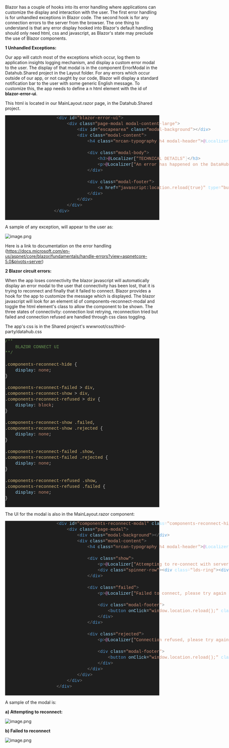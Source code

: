 Blazor has a couple of hooks into its error handling where applications can customize the display and interaction with the user. The first error handling is for unhandled exceptions in Blazor code. The second hook is for any connection errors to the server from the browser. The one thing to understand is that any error display hooked into Blazor's default handling should only need html, css and javascript, as Blazor's state may preclude the use of Blazor components.

**1 Unhandled Exceptions:**

Our app will catch most of the exceptions which occur, log them to application insights logging mechanism, and display a custom error modal to the user. The display of that modal is in the component ErrorModal in the Datahub.Shared project in the Layout folder. For any errors which occur outside of our app, or not caught by our code, Blazor will display a standard notification bar to the user with some generic English message. To customize this, the app needs to define a n html element with the id of **blazor-error-ui**.

This html is located in our MainLayout.razor page, in the Datahub.Shared project.


<DIV style="color: #d4d4d4;background-color: #1e1e1e;font-family: Consolas, 'Courier New', monospace;font-weight: normal;font-size: 14px;line-height: 19px;white-space: pre"><DIV><SPAN style="color: #d4d4d4">&#160;&#160;&#160;&#160;&#160;&#160;&#160;&#160;&#160;&#160;&#160;&#160;&#160;&#160;&#160;&#160;&#160;&#160;&#160;&#160;</SPAN><SPAN style="color: #808080">&lt;</SPAN><SPAN style="color: #569cd6">div</SPAN><SPAN style="color: #d4d4d4">&#160;</SPAN><SPAN style="color: #9cdcfe">id</SPAN><SPAN style="color: #d4d4d4">=</SPAN><SPAN style="color: #ce9178">"blazor-error-ui"</SPAN><SPAN style="color: #808080">&gt;</SPAN></DIV><DIV><SPAN style="color: #d4d4d4">&#160;&#160;&#160;&#160;&#160;&#160;&#160;&#160;&#160;&#160;&#160;&#160;&#160;&#160;&#160;&#160;&#160;&#160;&#160;&#160;&#160;&#160;&#160;&#160;</SPAN><SPAN style="color: #808080">&lt;</SPAN><SPAN style="color: #569cd6">div</SPAN><SPAN style="color: #d4d4d4">&#160;</SPAN><SPAN style="color: #9cdcfe">class</SPAN><SPAN style="color: #d4d4d4">=</SPAN><SPAN style="color: #ce9178">"page-modal&#160;modal-content-large"</SPAN><SPAN style="color: #808080">&gt;</SPAN></DIV><DIV><SPAN style="color: #d4d4d4">&#160;&#160;&#160;&#160;&#160;&#160;&#160;&#160;&#160;&#160;&#160;&#160;&#160;&#160;&#160;&#160;&#160;&#160;&#160;&#160;&#160;&#160;&#160;&#160;&#160;&#160;&#160;&#160;</SPAN><SPAN style="color: #808080">&lt;</SPAN><SPAN style="color: #569cd6">div</SPAN><SPAN style="color: #d4d4d4">&#160;</SPAN><SPAN style="color: #9cdcfe">id</SPAN><SPAN style="color: #d4d4d4">=</SPAN><SPAN style="color: #ce9178">"escapearea"</SPAN><SPAN style="color: #d4d4d4">&#160;</SPAN><SPAN style="color: #9cdcfe">class</SPAN><SPAN style="color: #d4d4d4">=</SPAN><SPAN style="color: #ce9178">"modal-background"</SPAN><SPAN style="color: #808080">&gt;&lt;/</SPAN><SPAN style="color: #569cd6">div</SPAN><SPAN style="color: #808080">&gt;</SPAN></DIV><DIV><SPAN style="color: #d4d4d4">&#160;&#160;&#160;&#160;&#160;&#160;&#160;&#160;&#160;&#160;&#160;&#160;&#160;&#160;&#160;&#160;&#160;&#160;&#160;&#160;&#160;&#160;&#160;&#160;&#160;&#160;&#160;&#160;</SPAN><SPAN style="color: #808080">&lt;</SPAN><SPAN style="color: #569cd6">div</SPAN><SPAN style="color: #d4d4d4">&#160;</SPAN><SPAN style="color: #9cdcfe">class</SPAN><SPAN style="color: #d4d4d4">=</SPAN><SPAN style="color: #ce9178">"modal-content"</SPAN><SPAN style="color: #808080">&gt;</SPAN></DIV><DIV><SPAN style="color: #d4d4d4">&#160;&#160;&#160;&#160;&#160;&#160;&#160;&#160;&#160;&#160;&#160;&#160;&#160;&#160;&#160;&#160;&#160;&#160;&#160;&#160;&#160;&#160;&#160;&#160;&#160;&#160;&#160;&#160;&#160;&#160;&#160;&#160;</SPAN><SPAN style="color: #808080">&lt;</SPAN><SPAN style="color: #569cd6">h4</SPAN><SPAN style="color: #d4d4d4">&#160;</SPAN><SPAN style="color: #9cdcfe">class</SPAN><SPAN style="color: #d4d4d4">=</SPAN><SPAN style="color: #ce9178">"nrcan-typography&#160;h4&#160;modal-header"</SPAN><SPAN style="color: #808080">&gt;</SPAN><SPAN style="color: #c586c0">@</SPAN><SPAN style="color: #9cdcfe">Localizer</SPAN><SPAN style="color: #d4d4d4">[</SPAN><SPAN style="color: #ce9178">"Something&#160;went&#160;wrong.&#160;Please&#160;try&#160;again&#160;later."</SPAN><SPAN style="color: #d4d4d4">]</SPAN><SPAN style="color: #808080">&lt;/</SPAN><SPAN style="color: #569cd6">h4</SPAN><SPAN style="color: #808080">&gt;</SPAN></DIV><BR/><DIV><SPAN style="color: #d4d4d4">&#160;&#160;&#160;&#160;&#160;&#160;&#160;&#160;&#160;&#160;&#160;&#160;&#160;&#160;&#160;&#160;&#160;&#160;&#160;&#160;&#160;&#160;&#160;&#160;&#160;&#160;&#160;&#160;&#160;&#160;&#160;&#160;</SPAN><SPAN style="color: #808080">&lt;</SPAN><SPAN style="color: #569cd6">div</SPAN><SPAN style="color: #d4d4d4">&#160;</SPAN><SPAN style="color: #9cdcfe">class</SPAN><SPAN style="color: #d4d4d4">=</SPAN><SPAN style="color: #ce9178">"modal-body"</SPAN><SPAN style="color: #808080">&gt;</SPAN></DIV><DIV><SPAN style="color: #d4d4d4">&#160;&#160;&#160;&#160;&#160;&#160;&#160;&#160;&#160;&#160;&#160;&#160;&#160;&#160;&#160;&#160;&#160;&#160;&#160;&#160;&#160;&#160;&#160;&#160;&#160;&#160;&#160;&#160;&#160;&#160;&#160;&#160;&#160;&#160;&#160;&#160;</SPAN><SPAN style="color: #808080">&lt;</SPAN><SPAN style="color: #569cd6">h3</SPAN><SPAN style="color: #808080">&gt;</SPAN><SPAN style="color: #c586c0">@</SPAN><SPAN style="color: #9cdcfe">Localizer</SPAN><SPAN style="color: #d4d4d4">[</SPAN><SPAN style="color: #ce9178">"TECHNICAL&#160;DETAILS"</SPAN><SPAN style="color: #d4d4d4">]</SPAN><SPAN style="color: #808080">&lt;/</SPAN><SPAN style="color: #569cd6">h3</SPAN><SPAN style="color: #808080">&gt;</SPAN></DIV><DIV><SPAN style="color: #d4d4d4">&#160;&#160;&#160;&#160;&#160;&#160;&#160;&#160;&#160;&#160;&#160;&#160;&#160;&#160;&#160;&#160;&#160;&#160;&#160;&#160;&#160;&#160;&#160;&#160;&#160;&#160;&#160;&#160;&#160;&#160;&#160;&#160;&#160;&#160;&#160;&#160;</SPAN><SPAN style="color: #808080">&lt;</SPAN><SPAN style="color: #569cd6">p</SPAN><SPAN style="color: #808080">&gt;</SPAN><SPAN style="color: #c586c0">@</SPAN><SPAN style="color: #9cdcfe">Localizer</SPAN><SPAN style="color: #d4d4d4">[</SPAN><SPAN style="color: #ce9178">"An&#160;error&#160;has&#160;happened&#160;on&#160;the&#160;DataHub&#160;server.&#160;The&#160;team&#160;has&#160;been&#160;notified&#160;and&#160;the&#160;error&#160;has&#160;been&#160;recorded.&#160;The&#160;correlation&#160;ID&#160;for&#160;this&#160;error&#160;is&#160;&lt;&gt;.&#160;To&#160;avoid&#160;network&#160;issues,&#160;if&#160;you&#160;are&#160;currently&#160;on&#160;the&#160;VPN,&#160;please&#160;try&#160;to&#160;disconnect&#160;the&#160;VPN&#160;and&#160;retry&#160;your&#160;actions."</SPAN><SPAN style="color: #d4d4d4">]</SPAN><SPAN style="color: #808080">&lt;/</SPAN><SPAN style="color: #569cd6">p</SPAN><SPAN style="color: #808080">&gt;</SPAN></DIV><DIV><SPAN style="color: #d4d4d4">&#160;&#160;&#160;&#160;&#160;&#160;&#160;&#160;&#160;&#160;&#160;&#160;&#160;&#160;&#160;&#160;&#160;&#160;&#160;&#160;&#160;&#160;&#160;&#160;&#160;&#160;&#160;&#160;&#160;&#160;&#160;&#160;</SPAN><SPAN style="color: #808080">&lt;/</SPAN><SPAN style="color: #569cd6">div</SPAN><SPAN style="color: #808080">&gt;</SPAN></DIV><BR/><DIV><SPAN style="color: #d4d4d4">&#160;&#160;&#160;&#160;&#160;&#160;&#160;&#160;&#160;&#160;&#160;&#160;&#160;&#160;&#160;&#160;&#160;&#160;&#160;&#160;&#160;&#160;&#160;&#160;&#160;&#160;&#160;&#160;&#160;&#160;&#160;&#160;</SPAN><SPAN style="color: #808080">&lt;</SPAN><SPAN style="color: #569cd6">div</SPAN><SPAN style="color: #d4d4d4">&#160;</SPAN><SPAN style="color: #9cdcfe">class</SPAN><SPAN style="color: #d4d4d4">=</SPAN><SPAN style="color: #ce9178">"modal-footer"</SPAN><SPAN style="color: #808080">&gt;</SPAN></DIV><DIV><SPAN style="color: #d4d4d4">&#160;&#160;&#160;&#160;&#160;&#160;&#160;&#160;&#160;&#160;&#160;&#160;&#160;&#160;&#160;&#160;&#160;&#160;&#160;&#160;&#160;&#160;&#160;&#160;&#160;&#160;&#160;&#160;&#160;&#160;&#160;&#160;&#160;&#160;&#160;&#160;</SPAN><SPAN style="color: #808080">&lt;</SPAN><SPAN style="color: #569cd6">a</SPAN><SPAN style="color: #d4d4d4">&#160;</SPAN><SPAN style="color: #9cdcfe">href</SPAN><SPAN style="color: #d4d4d4">=</SPAN><SPAN style="color: #ce9178">"javascript:location.reload(true)"</SPAN><SPAN style="color: #d4d4d4">&#160;</SPAN><SPAN style="color: #9cdcfe">type</SPAN><SPAN style="color: #d4d4d4">=</SPAN><SPAN style="color: #ce9178">"button"</SPAN><SPAN style="color: #d4d4d4">&#160;</SPAN><SPAN style="color: #9cdcfe">class</SPAN><SPAN style="color: #d4d4d4">=</SPAN><SPAN style="color: #ce9178">"submitbutton&#160;finish"</SPAN><SPAN style="color: #808080">&gt;</SPAN><SPAN style="color: #c586c0">@</SPAN><SPAN style="color: #9cdcfe">Localizer</SPAN><SPAN style="color: #d4d4d4">[</SPAN><SPAN style="color: #ce9178">"Ok"</SPAN><SPAN style="color: #d4d4d4">]</SPAN><SPAN style="color: #808080">&lt;/</SPAN><SPAN style="color: #569cd6">a</SPAN><SPAN style="color: #808080">&gt;</SPAN></DIV><DIV><SPAN style="color: #d4d4d4">&#160;&#160;&#160;&#160;&#160;&#160;&#160;&#160;&#160;&#160;&#160;&#160;&#160;&#160;&#160;&#160;&#160;&#160;&#160;&#160;&#160;&#160;&#160;&#160;&#160;&#160;&#160;&#160;&#160;&#160;&#160;&#160;</SPAN><SPAN style="color: #808080">&lt;/</SPAN><SPAN style="color: #569cd6">div</SPAN><SPAN style="color: #808080">&gt;</SPAN></DIV><DIV><SPAN style="color: #d4d4d4">&#160;&#160;&#160;&#160;&#160;&#160;&#160;&#160;&#160;&#160;&#160;&#160;&#160;&#160;&#160;&#160;&#160;&#160;&#160;&#160;&#160;&#160;&#160;&#160;&#160;&#160;&#160;&#160;</SPAN><SPAN style="color: #808080">&lt;/</SPAN><SPAN style="color: #569cd6">div</SPAN><SPAN style="color: #808080">&gt;</SPAN></DIV><DIV><SPAN style="color: #d4d4d4">&#160;&#160;&#160;&#160;&#160;&#160;&#160;&#160;&#160;&#160;&#160;&#160;&#160;&#160;&#160;&#160;&#160;&#160;&#160;&#160;&#160;&#160;&#160;&#160;</SPAN><SPAN style="color: #808080">&lt;/</SPAN><SPAN style="color: #569cd6">div</SPAN><SPAN style="color: #808080">&gt;</SPAN><SPAN style="color: #d4d4d4">&#160;</SPAN></DIV><DIV><SPAN style="color: #d4d4d4">&#160;&#160;&#160;&#160;&#160;&#160;&#160;&#160;&#160;&#160;&#160;&#160;&#160;&#160;&#160;&#160;&#160;&#160;&#160;</SPAN><SPAN style="color: #808080">&lt;/</SPAN><SPAN style="color: #569cd6">div</SPAN><SPAN style="color: #808080">&gt;</SPAN></DIV><BR/></DIV>

A sample of any exception, will appear to the user as:

![image.png](/.attachments/image-6b96127b-4f58-40f8-80c3-0c13f287df8b.png)

Here is a link to documentation on the error handling
(https://docs.microsoft.com/en-us/aspnet/core/blazor/fundamentals/handle-errors?view=aspnetcore-5.0&pivots=server)

**2 Blazor circuit errors:**

When the app loses connectivity the blazor javascript will automatically display an error modal to the user that connectivity has been lost, that it is trying to reconnect and finally that it failed to connect. Blazor provides a hook for the app to customize the message which is displayed. The blazor javascript will look for an element id of components-reconnect-modal and toggle the html element's class to allow the component to be shown. The three states of connectivity: connection lost retrying, reconnection tried but failed and connection refused are handled through css class toggling.

The app's css is in the Shared project's wwwroot/css/third-party/datahub.css


<DIV style="color: #d4d4d4;background-color: #1e1e1e;font-family: Consolas, 'Courier New', monospace;font-weight: normal;font-size: 14px;line-height: 19px;white-space: pre"><DIV><SPAN style="color: #6a9955">/**</SPAN></DIV><DIV><SPAN style="color: #6a9955">&#160;&#160;&#160;&#160;BLAZOR&#160;CONNECT&#160;UI</SPAN></DIV><DIV><SPAN style="color: #6a9955">**/</SPAN></DIV><BR/><DIV><SPAN style="color: #d4d4d4">.</SPAN><SPAN style="color: #d7ba7d">components-reconnect-hide</SPAN><SPAN style="color: #d4d4d4">&#160;{</SPAN></DIV><DIV><SPAN style="color: #d4d4d4">&#160;&#160;&#160;&#160;</SPAN><SPAN style="color: #9cdcfe">display</SPAN><SPAN style="color: #d4d4d4">:&#160;</SPAN><SPAN style="color: #ce9178">none</SPAN><SPAN style="color: #d4d4d4">;</SPAN></DIV><DIV><SPAN style="color: #d4d4d4">}</SPAN></DIV><BR/><DIV><SPAN style="color: #d4d4d4">.</SPAN><SPAN style="color: #d7ba7d">components-reconnect-failed</SPAN><SPAN style="color: #d4d4d4">&#160;&gt;&#160;</SPAN><SPAN style="color: #d7ba7d">div</SPAN><SPAN style="color: #d4d4d4">,</SPAN></DIV><DIV><SPAN style="color: #d4d4d4">.</SPAN><SPAN style="color: #d7ba7d">components-reconnect-show</SPAN><SPAN style="color: #d4d4d4">&#160;&gt;&#160;</SPAN><SPAN style="color: #d7ba7d">div</SPAN><SPAN style="color: #d4d4d4">,</SPAN></DIV><DIV><SPAN style="color: #d4d4d4">.</SPAN><SPAN style="color: #d7ba7d">components-reconnect-refused</SPAN><SPAN style="color: #d4d4d4">&#160;&gt;&#160;</SPAN><SPAN style="color: #d7ba7d">div</SPAN><SPAN style="color: #d4d4d4">&#160;{</SPAN></DIV><DIV><SPAN style="color: #d4d4d4">&#160;&#160;&#160;&#160;</SPAN><SPAN style="color: #9cdcfe">display</SPAN><SPAN style="color: #d4d4d4">:&#160;</SPAN><SPAN style="color: #ce9178">block</SPAN><SPAN style="color: #d4d4d4">;</SPAN></DIV><DIV><SPAN style="color: #d4d4d4">}</SPAN></DIV><BR/><DIV><SPAN style="color: #d4d4d4">.</SPAN><SPAN style="color: #d7ba7d">components-reconnect-show</SPAN><SPAN style="color: #d4d4d4">&#160;.</SPAN><SPAN style="color: #d7ba7d">failed</SPAN><SPAN style="color: #d4d4d4">,</SPAN></DIV><DIV><SPAN style="color: #d4d4d4">.</SPAN><SPAN style="color: #d7ba7d">components-reconnect-show</SPAN><SPAN style="color: #d4d4d4">&#160;.</SPAN><SPAN style="color: #d7ba7d">rejected</SPAN><SPAN style="color: #d4d4d4">&#160;{</SPAN></DIV><DIV><SPAN style="color: #d4d4d4">&#160;&#160;&#160;&#160;</SPAN><SPAN style="color: #9cdcfe">display</SPAN><SPAN style="color: #d4d4d4">:&#160;</SPAN><SPAN style="color: #ce9178">none</SPAN><SPAN style="color: #d4d4d4">;</SPAN></DIV><DIV><SPAN style="color: #d4d4d4">}</SPAN></DIV><BR/><DIV><SPAN style="color: #d4d4d4">.</SPAN><SPAN style="color: #d7ba7d">components-reconnect-failed</SPAN><SPAN style="color: #d4d4d4">&#160;.</SPAN><SPAN style="color: #d7ba7d">show</SPAN><SPAN style="color: #d4d4d4">,</SPAN></DIV><DIV><SPAN style="color: #d4d4d4">.</SPAN><SPAN style="color: #d7ba7d">components-reconnect-failed</SPAN><SPAN style="color: #d4d4d4">&#160;.</SPAN><SPAN style="color: #d7ba7d">rejected</SPAN><SPAN style="color: #d4d4d4">&#160;{</SPAN></DIV><DIV><SPAN style="color: #d4d4d4">&#160;&#160;&#160;&#160;</SPAN><SPAN style="color: #9cdcfe">display</SPAN><SPAN style="color: #d4d4d4">:&#160;</SPAN><SPAN style="color: #ce9178">none</SPAN><SPAN style="color: #d4d4d4">;</SPAN></DIV><DIV><SPAN style="color: #d4d4d4">}</SPAN></DIV><BR/><DIV><SPAN style="color: #d4d4d4">.</SPAN><SPAN style="color: #d7ba7d">components-reconnect-refused</SPAN><SPAN style="color: #d4d4d4">&#160;.</SPAN><SPAN style="color: #d7ba7d">show</SPAN><SPAN style="color: #d4d4d4">,</SPAN></DIV><DIV><SPAN style="color: #d4d4d4">.</SPAN><SPAN style="color: #d7ba7d">components-reconnect-refused</SPAN><SPAN style="color: #d4d4d4">&#160;.</SPAN><SPAN style="color: #d7ba7d">failed</SPAN><SPAN style="color: #d4d4d4">&#160;{</SPAN></DIV><DIV><SPAN style="color: #d4d4d4">&#160;&#160;&#160;&#160;</SPAN><SPAN style="color: #9cdcfe">display</SPAN><SPAN style="color: #d4d4d4">:&#160;</SPAN><SPAN style="color: #ce9178">none</SPAN><SPAN style="color: #d4d4d4">;</SPAN></DIV><DIV><SPAN style="color: #d4d4d4">}</SPAN></DIV><BR/><DIV><SPAN style="color: #6a9955"></SPAN></DIV></DIV>

The UI for the modal is also in the MainLayout.razor component:

<DIV style="color: #d4d4d4;background-color: #1e1e1e;font-family: Consolas, 'Courier New', monospace;font-weight: normal;font-size: 14px;line-height: 19px;white-space: pre"><DIV><SPAN style="color: #d4d4d4">&#160;&#160;&#160;&#160;&#160;&#160;&#160;&#160;&#160;&#160;&#160;&#160;&#160;&#160;&#160;&#160;&#160;&#160;&#160;&#160;</SPAN><SPAN style="color: #808080">&lt;</SPAN><SPAN style="color: #569cd6">div</SPAN><SPAN style="color: #d4d4d4">&#160;</SPAN><SPAN style="color: #9cdcfe">id</SPAN><SPAN style="color: #d4d4d4">=</SPAN><SPAN style="color: #ce9178">"components-reconnect-modal"</SPAN><SPAN style="color: #d4d4d4">&#160;</SPAN><SPAN style="color: #9cdcfe">class</SPAN><SPAN style="color: #d4d4d4">=</SPAN><SPAN style="color: #ce9178">"components-reconnect-hide"</SPAN><SPAN style="color: #808080">&gt;</SPAN></DIV><DIV><SPAN style="color: #d4d4d4">&#160;&#160;&#160;&#160;&#160;&#160;&#160;&#160;&#160;&#160;&#160;&#160;&#160;&#160;&#160;&#160;&#160;&#160;&#160;&#160;&#160;&#160;&#160;&#160;</SPAN><SPAN style="color: #808080">&lt;</SPAN><SPAN style="color: #569cd6">div</SPAN><SPAN style="color: #d4d4d4">&#160;</SPAN><SPAN style="color: #9cdcfe">class</SPAN><SPAN style="color: #d4d4d4">=</SPAN><SPAN style="color: #ce9178">"page-modal"</SPAN><SPAN style="color: #808080">&gt;</SPAN></DIV><DIV><SPAN style="color: #d4d4d4">&#160;&#160;&#160;&#160;&#160;&#160;&#160;&#160;&#160;&#160;&#160;&#160;&#160;&#160;&#160;&#160;&#160;&#160;&#160;&#160;&#160;&#160;&#160;&#160;&#160;&#160;&#160;&#160;</SPAN><SPAN style="color: #808080">&lt;</SPAN><SPAN style="color: #569cd6">div</SPAN><SPAN style="color: #d4d4d4">&#160;</SPAN><SPAN style="color: #9cdcfe">class</SPAN><SPAN style="color: #d4d4d4">=</SPAN><SPAN style="color: #ce9178">"modal-background"</SPAN><SPAN style="color: #808080">&gt;&lt;/</SPAN><SPAN style="color: #569cd6">div</SPAN><SPAN style="color: #808080">&gt;</SPAN></DIV><DIV><SPAN style="color: #d4d4d4">&#160;&#160;&#160;&#160;&#160;&#160;&#160;&#160;&#160;&#160;&#160;&#160;&#160;&#160;&#160;&#160;&#160;&#160;&#160;&#160;&#160;&#160;&#160;&#160;&#160;&#160;&#160;&#160;</SPAN><SPAN style="color: #808080">&lt;</SPAN><SPAN style="color: #569cd6">div</SPAN><SPAN style="color: #d4d4d4">&#160;</SPAN><SPAN style="color: #9cdcfe">class</SPAN><SPAN style="color: #d4d4d4">=</SPAN><SPAN style="color: #ce9178">"modal-content"</SPAN><SPAN style="color: #808080">&gt;</SPAN></DIV><DIV><SPAN style="color: #d4d4d4">&#160;&#160;&#160;&#160;&#160;&#160;&#160;&#160;&#160;&#160;&#160;&#160;&#160;&#160;&#160;&#160;&#160;&#160;&#160;&#160;&#160;&#160;&#160;&#160;&#160;&#160;&#160;&#160;&#160;&#160;&#160;&#160;</SPAN><SPAN style="color: #808080">&lt;</SPAN><SPAN style="color: #569cd6">h4</SPAN><SPAN style="color: #d4d4d4">&#160;</SPAN><SPAN style="color: #9cdcfe">class</SPAN><SPAN style="color: #d4d4d4">=</SPAN><SPAN style="color: #ce9178">"nrcan-typography&#160;h4&#160;modal-header"</SPAN><SPAN style="color: #808080">&gt;</SPAN><SPAN style="color: #c586c0">@</SPAN><SPAN style="color: #9cdcfe">Localizer</SPAN><SPAN style="color: #d4d4d4">[</SPAN><SPAN style="color: #ce9178">"Connection&#160;to&#160;server..."</SPAN><SPAN style="color: #d4d4d4">]</SPAN><SPAN style="color: #808080">&lt;/</SPAN><SPAN style="color: #569cd6">h4</SPAN><SPAN style="color: #808080">&gt;</SPAN></DIV><BR/><DIV><SPAN style="color: #d4d4d4">&#160;&#160;&#160;&#160;&#160;&#160;&#160;&#160;&#160;&#160;&#160;&#160;&#160;&#160;&#160;&#160;&#160;&#160;&#160;&#160;&#160;&#160;&#160;&#160;&#160;&#160;&#160;&#160;&#160;&#160;&#160;&#160;</SPAN><SPAN style="color: #808080">&lt;</SPAN><SPAN style="color: #569cd6">div</SPAN><SPAN style="color: #d4d4d4">&#160;</SPAN><SPAN style="color: #9cdcfe">class</SPAN><SPAN style="color: #d4d4d4">=</SPAN><SPAN style="color: #ce9178">"show"</SPAN><SPAN style="color: #808080">&gt;</SPAN></DIV><DIV><SPAN style="color: #d4d4d4">&#160;&#160;&#160;&#160;&#160;&#160;&#160;&#160;&#160;&#160;&#160;&#160;&#160;&#160;&#160;&#160;&#160;&#160;&#160;&#160;&#160;&#160;&#160;&#160;&#160;&#160;&#160;&#160;&#160;&#160;&#160;&#160;&#160;&#160;&#160;&#160;</SPAN><SPAN style="color: #808080">&lt;</SPAN><SPAN style="color: #569cd6">p</SPAN><SPAN style="color: #808080">&gt;</SPAN><SPAN style="color: #c586c0">@</SPAN><SPAN style="color: #9cdcfe">Localizer</SPAN><SPAN style="color: #d4d4d4">[</SPAN><SPAN style="color: #ce9178">"Attempting&#160;to&#160;re-connect&#160;with&#160;server,&#160;please&#160;wait..."</SPAN><SPAN style="color: #d4d4d4">]</SPAN><SPAN style="color: #808080">&lt;/</SPAN><SPAN style="color: #569cd6">p</SPAN><SPAN style="color: #808080">&gt;</SPAN></DIV><DIV><SPAN style="color: #d4d4d4">&#160;&#160;&#160;&#160;&#160;&#160;&#160;&#160;&#160;&#160;&#160;&#160;&#160;&#160;&#160;&#160;&#160;&#160;&#160;&#160;&#160;&#160;&#160;&#160;&#160;&#160;&#160;&#160;&#160;&#160;&#160;&#160;&#160;&#160;&#160;&#160;</SPAN><SPAN style="color: #808080">&lt;</SPAN><SPAN style="color: #569cd6">div</SPAN><SPAN style="color: #d4d4d4">&#160;</SPAN><SPAN style="color: #9cdcfe">class</SPAN><SPAN style="color: #d4d4d4">=</SPAN><SPAN style="color: #ce9178">"spinner-row"</SPAN><SPAN style="color: #808080">&gt;&lt;</SPAN><SPAN style="color: #569cd6">div</SPAN><SPAN style="color: #d4d4d4">&#160;</SPAN><SPAN style="color: #9cdcfe">class</SPAN><SPAN style="color: #d4d4d4">=</SPAN><SPAN style="color: #ce9178">"lds-ring"</SPAN><SPAN style="color: #808080">&gt;&lt;</SPAN><SPAN style="color: #569cd6">div</SPAN><SPAN style="color: #808080">&gt;&lt;/</SPAN><SPAN style="color: #569cd6">div</SPAN><SPAN style="color: #808080">&gt;&lt;</SPAN><SPAN style="color: #569cd6">div</SPAN><SPAN style="color: #808080">&gt;&lt;/</SPAN><SPAN style="color: #569cd6">div</SPAN><SPAN style="color: #808080">&gt;&lt;</SPAN><SPAN style="color: #569cd6">div</SPAN><SPAN style="color: #808080">&gt;&lt;/</SPAN><SPAN style="color: #569cd6">div</SPAN><SPAN style="color: #808080">&gt;&lt;</SPAN><SPAN style="color: #569cd6">div</SPAN><SPAN style="color: #808080">&gt;&lt;/</SPAN><SPAN style="color: #569cd6">div</SPAN><SPAN style="color: #808080">&gt;&lt;/</SPAN><SPAN style="color: #569cd6">div</SPAN><SPAN style="color: #808080">&gt;&lt;/</SPAN><SPAN style="color: #569cd6">div</SPAN><SPAN style="color: #808080">&gt;</SPAN></DIV><DIV><SPAN style="color: #d4d4d4">&#160;&#160;&#160;&#160;&#160;&#160;&#160;&#160;&#160;&#160;&#160;&#160;&#160;&#160;&#160;&#160;&#160;&#160;&#160;&#160;&#160;&#160;&#160;&#160;&#160;&#160;&#160;&#160;&#160;&#160;&#160;&#160;</SPAN><SPAN style="color: #808080">&lt;/</SPAN><SPAN style="color: #569cd6">div</SPAN><SPAN style="color: #808080">&gt;</SPAN></DIV><BR/><DIV><SPAN style="color: #d4d4d4">&#160;&#160;&#160;&#160;&#160;&#160;&#160;&#160;&#160;&#160;&#160;&#160;&#160;&#160;&#160;&#160;&#160;&#160;&#160;&#160;&#160;&#160;&#160;&#160;&#160;&#160;&#160;&#160;&#160;&#160;&#160;&#160;</SPAN><SPAN style="color: #808080">&lt;</SPAN><SPAN style="color: #569cd6">div</SPAN><SPAN style="color: #d4d4d4">&#160;</SPAN><SPAN style="color: #9cdcfe">class</SPAN><SPAN style="color: #d4d4d4">=</SPAN><SPAN style="color: #ce9178">"failed"</SPAN><SPAN style="color: #808080">&gt;</SPAN></DIV><DIV><SPAN style="color: #d4d4d4">&#160;&#160;&#160;&#160;&#160;&#160;&#160;&#160;&#160;&#160;&#160;&#160;&#160;&#160;&#160;&#160;&#160;&#160;&#160;&#160;&#160;&#160;&#160;&#160;&#160;&#160;&#160;&#160;&#160;&#160;&#160;&#160;&#160;&#160;&#160;&#160;</SPAN><SPAN style="color: #808080">&lt;</SPAN><SPAN style="color: #569cd6">p</SPAN><SPAN style="color: #808080">&gt;</SPAN><SPAN style="color: #c586c0">@</SPAN><SPAN style="color: #9cdcfe">Localizer</SPAN><SPAN style="color: #d4d4d4">[</SPAN><SPAN style="color: #ce9178">"Failed&#160;to&#160;connect,&#160;please&#160;try&#160;again&#160;later"</SPAN><SPAN style="color: #d4d4d4">]</SPAN><SPAN style="color: #808080">&lt;/</SPAN><SPAN style="color: #569cd6">p</SPAN><SPAN style="color: #808080">&gt;</SPAN></DIV><BR/><DIV><SPAN style="color: #d4d4d4">&#160;&#160;&#160;&#160;&#160;&#160;&#160;&#160;&#160;&#160;&#160;&#160;&#160;&#160;&#160;&#160;&#160;&#160;&#160;&#160;&#160;&#160;&#160;&#160;&#160;&#160;&#160;&#160;&#160;&#160;&#160;&#160;&#160;&#160;&#160;&#160;</SPAN><SPAN style="color: #808080">&lt;</SPAN><SPAN style="color: #569cd6">div</SPAN><SPAN style="color: #d4d4d4">&#160;</SPAN><SPAN style="color: #9cdcfe">class</SPAN><SPAN style="color: #d4d4d4">=</SPAN><SPAN style="color: #ce9178">"modal-footer"</SPAN><SPAN style="color: #808080">&gt;</SPAN><SPAN style="color: #d4d4d4">&#160;&#160;</SPAN></DIV><DIV><SPAN style="color: #d4d4d4">&#160;&#160;&#160;&#160;&#160;&#160;&#160;&#160;&#160;&#160;&#160;&#160;&#160;&#160;&#160;&#160;&#160;&#160;&#160;&#160;&#160;&#160;&#160;&#160;&#160;&#160;&#160;&#160;&#160;&#160;&#160;&#160;&#160;&#160;&#160;&#160;&#160;&#160;&#160;&#160;</SPAN><SPAN style="color: #808080">&lt;</SPAN><SPAN style="color: #569cd6">button</SPAN><SPAN style="color: #d4d4d4">&#160;</SPAN><SPAN style="color: #9cdcfe">onClick</SPAN><SPAN style="color: #d4d4d4">=</SPAN><SPAN style="color: #ce9178">"window.location.reload();"</SPAN><SPAN style="color: #d4d4d4">&#160;</SPAN><SPAN style="color: #9cdcfe">class</SPAN><SPAN style="color: #d4d4d4">=</SPAN><SPAN style="color: #ce9178">"submitbutton&#160;finish"</SPAN><SPAN style="color: #808080">&gt;</SPAN><SPAN style="color: #c586c0">@</SPAN><SPAN style="color: #9cdcfe">Localizer</SPAN><SPAN style="color: #d4d4d4">[</SPAN><SPAN style="color: #ce9178">"Reload"</SPAN><SPAN style="color: #d4d4d4">]</SPAN><SPAN style="color: #808080">&lt;/</SPAN><SPAN style="color: #569cd6">button</SPAN><SPAN style="color: #808080">&gt;</SPAN></DIV><DIV><SPAN style="color: #d4d4d4">&#160;&#160;&#160;&#160;&#160;&#160;&#160;&#160;&#160;&#160;&#160;&#160;&#160;&#160;&#160;&#160;&#160;&#160;&#160;&#160;&#160;&#160;&#160;&#160;&#160;&#160;&#160;&#160;&#160;&#160;&#160;&#160;&#160;&#160;&#160;&#160;</SPAN><SPAN style="color: #808080">&lt;/</SPAN><SPAN style="color: #569cd6">div</SPAN><SPAN style="color: #808080">&gt;</SPAN></DIV><DIV><SPAN style="color: #d4d4d4">&#160;&#160;&#160;&#160;&#160;&#160;&#160;&#160;&#160;&#160;&#160;&#160;&#160;&#160;&#160;&#160;&#160;&#160;&#160;&#160;&#160;&#160;&#160;&#160;&#160;&#160;&#160;&#160;&#160;&#160;&#160;&#160;</SPAN><SPAN style="color: #808080">&lt;/</SPAN><SPAN style="color: #569cd6">div</SPAN><SPAN style="color: #808080">&gt;</SPAN></DIV><BR/><DIV><SPAN style="color: #d4d4d4">&#160;&#160;&#160;&#160;&#160;&#160;&#160;&#160;&#160;&#160;&#160;&#160;&#160;&#160;&#160;&#160;&#160;&#160;&#160;&#160;&#160;&#160;&#160;&#160;&#160;&#160;&#160;&#160;&#160;&#160;&#160;&#160;</SPAN><SPAN style="color: #808080">&lt;</SPAN><SPAN style="color: #569cd6">div</SPAN><SPAN style="color: #d4d4d4">&#160;</SPAN><SPAN style="color: #9cdcfe">class</SPAN><SPAN style="color: #d4d4d4">=</SPAN><SPAN style="color: #ce9178">"rejected"</SPAN><SPAN style="color: #808080">&gt;</SPAN></DIV><DIV><SPAN style="color: #d4d4d4">&#160;&#160;&#160;&#160;&#160;&#160;&#160;&#160;&#160;&#160;&#160;&#160;&#160;&#160;&#160;&#160;&#160;&#160;&#160;&#160;&#160;&#160;&#160;&#160;&#160;&#160;&#160;&#160;&#160;&#160;&#160;&#160;&#160;&#160;&#160;&#160;</SPAN><SPAN style="color: #808080">&lt;</SPAN><SPAN style="color: #569cd6">p</SPAN><SPAN style="color: #808080">&gt;</SPAN><SPAN style="color: #c586c0">@</SPAN><SPAN style="color: #9cdcfe">Localizer</SPAN><SPAN style="color: #d4d4d4">[</SPAN><SPAN style="color: #ce9178">"Connection&#160;refused,&#160;please&#160;try&#160;again&#160;later"</SPAN><SPAN style="color: #d4d4d4">]</SPAN><SPAN style="color: #808080">&lt;/</SPAN><SPAN style="color: #569cd6">p</SPAN><SPAN style="color: #808080">&gt;</SPAN></DIV><BR/><DIV><SPAN style="color: #d4d4d4">&#160;&#160;&#160;&#160;&#160;&#160;&#160;&#160;&#160;&#160;&#160;&#160;&#160;&#160;&#160;&#160;&#160;&#160;&#160;&#160;&#160;&#160;&#160;&#160;&#160;&#160;&#160;&#160;&#160;&#160;&#160;&#160;&#160;&#160;&#160;&#160;</SPAN><SPAN style="color: #808080">&lt;</SPAN><SPAN style="color: #569cd6">div</SPAN><SPAN style="color: #d4d4d4">&#160;</SPAN><SPAN style="color: #9cdcfe">class</SPAN><SPAN style="color: #d4d4d4">=</SPAN><SPAN style="color: #ce9178">"modal-footer"</SPAN><SPAN style="color: #808080">&gt;</SPAN><SPAN style="color: #d4d4d4">&#160;&#160;</SPAN></DIV><DIV><SPAN style="color: #d4d4d4">&#160;&#160;&#160;&#160;&#160;&#160;&#160;&#160;&#160;&#160;&#160;&#160;&#160;&#160;&#160;&#160;&#160;&#160;&#160;&#160;&#160;&#160;&#160;&#160;&#160;&#160;&#160;&#160;&#160;&#160;&#160;&#160;&#160;&#160;&#160;&#160;&#160;&#160;&#160;&#160;</SPAN><SPAN style="color: #808080">&lt;</SPAN><SPAN style="color: #569cd6">button</SPAN><SPAN style="color: #d4d4d4">&#160;</SPAN><SPAN style="color: #9cdcfe">onClick</SPAN><SPAN style="color: #d4d4d4">=</SPAN><SPAN style="color: #ce9178">"window.location.reload();"</SPAN><SPAN style="color: #d4d4d4">&#160;</SPAN><SPAN style="color: #9cdcfe">class</SPAN><SPAN style="color: #d4d4d4">=</SPAN><SPAN style="color: #ce9178">"submitbutton&#160;finish"</SPAN><SPAN style="color: #808080">&gt;</SPAN><SPAN style="color: #c586c0">@</SPAN><SPAN style="color: #9cdcfe">Localizer</SPAN><SPAN style="color: #d4d4d4">[</SPAN><SPAN style="color: #ce9178">"Reload"</SPAN><SPAN style="color: #d4d4d4">]</SPAN><SPAN style="color: #808080">&lt;/</SPAN><SPAN style="color: #569cd6">button</SPAN><SPAN style="color: #808080">&gt;</SPAN></DIV><DIV><SPAN style="color: #d4d4d4">&#160;&#160;&#160;&#160;&#160;&#160;&#160;&#160;&#160;&#160;&#160;&#160;&#160;&#160;&#160;&#160;&#160;&#160;&#160;&#160;&#160;&#160;&#160;&#160;&#160;&#160;&#160;&#160;&#160;&#160;&#160;&#160;&#160;&#160;&#160;&#160;</SPAN><SPAN style="color: #808080">&lt;/</SPAN><SPAN style="color: #569cd6">div</SPAN><SPAN style="color: #808080">&gt;</SPAN></DIV><DIV><SPAN style="color: #d4d4d4">&#160;&#160;&#160;&#160;&#160;&#160;&#160;&#160;&#160;&#160;&#160;&#160;&#160;&#160;&#160;&#160;&#160;&#160;&#160;&#160;&#160;&#160;&#160;&#160;&#160;&#160;&#160;&#160;&#160;&#160;&#160;&#160;</SPAN><SPAN style="color: #808080">&lt;/</SPAN><SPAN style="color: #569cd6">div</SPAN><SPAN style="color: #808080">&gt;</SPAN></DIV><DIV><SPAN style="color: #d4d4d4">&#160;&#160;&#160;&#160;&#160;&#160;&#160;&#160;&#160;&#160;&#160;&#160;&#160;&#160;&#160;&#160;&#160;&#160;&#160;&#160;&#160;&#160;&#160;&#160;&#160;&#160;&#160;&#160;</SPAN><SPAN style="color: #808080">&lt;/</SPAN><SPAN style="color: #569cd6">div</SPAN><SPAN style="color: #808080">&gt;</SPAN></DIV><DIV><SPAN style="color: #d4d4d4">&#160;&#160;&#160;&#160;&#160;&#160;&#160;&#160;&#160;&#160;&#160;&#160;&#160;&#160;&#160;&#160;&#160;&#160;&#160;&#160;&#160;&#160;&#160;&#160;</SPAN><SPAN style="color: #808080">&lt;/</SPAN><SPAN style="color: #569cd6">div</SPAN><SPAN style="color: #808080">&gt;</SPAN></DIV><DIV><SPAN style="color: #d4d4d4">&#160;&#160;&#160;&#160;&#160;&#160;&#160;&#160;&#160;&#160;&#160;&#160;&#160;&#160;&#160;&#160;&#160;&#160;&#160;&#160;</SPAN><SPAN style="color: #808080">&lt;/</SPAN><SPAN style="color: #569cd6">div</SPAN><SPAN style="color: #808080">&gt;</SPAN></DIV><BR/></DIV>

A sample of the modal is:

**a) Attempting to reconnect:**

![image.png](/.attachments/image-38634a90-e27a-470f-b951-2d4b0a0eca15.png)

**b) Failed to reconnect**

![image.png](/.attachments/image-e1f55db1-c9e5-44bc-9290-c0210917ad13.png)

